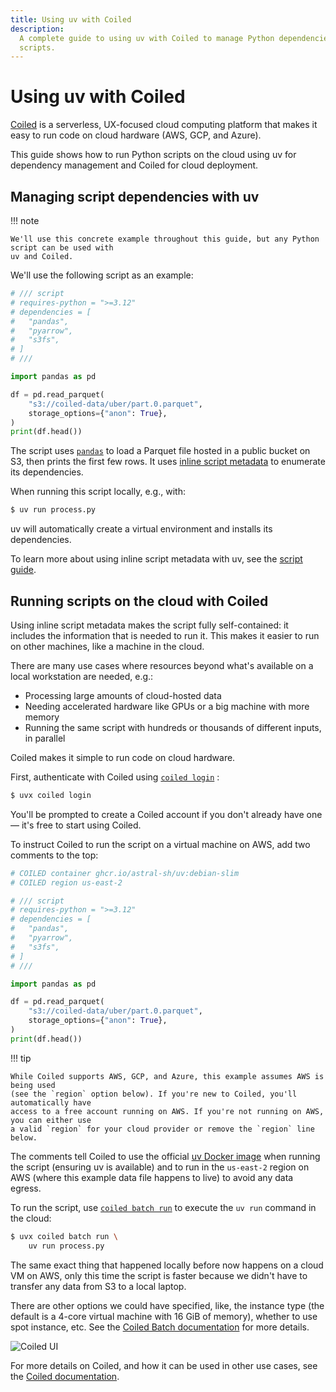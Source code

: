 ```yaml
---
title: Using uv with Coiled
description:
  A complete guide to using uv with Coiled to manage Python dependencies and deploy serverless
  scripts.
---
```


# Using uv with Coiled

[Coiled](https://coiled.io?utm_source=uv-docs) is a serverless, UX-focused cloud computing platform
that makes it easy to run code on cloud hardware (AWS, GCP, and Azure).

This guide shows how to run Python scripts on the cloud using uv for dependency management and
Coiled for cloud deployment.

## Managing script dependencies with uv

!!! note

    We'll use this concrete example throughout this guide, but any Python script can be used with
    uv and Coiled.

We'll use the following script as an example:

```python title="process.py" hl_lines="1-8"
# /// script
# requires-python = ">=3.12"
# dependencies = [
#   "pandas",
#   "pyarrow",
#   "s3fs",
# ]
# ///

import pandas as pd

df = pd.read_parquet(
    "s3://coiled-data/uber/part.0.parquet",
    storage_options={"anon": True},
)
print(df.head())
```

The script uses [`pandas`](https://pandas.pydata.org/docs/) to load a Parquet file hosted in a
public bucket on S3, then prints the first few rows. It uses
[inline script metadata](https://peps.python.org/pep-0723/) to enumerate its dependencies.

When running this script locally, e.g., with:

```bash
$ uv run process.py
```

uv will automatically create a virtual environment and installs its dependencies.

To learn more about using inline script metadata with uv, see the
[script guide](../scripts.md#declaring-script-dependencies).

## Running scripts on the cloud with Coiled

Using inline script metadata makes the script fully self-contained: it includes the information that
is needed to run it. This makes it easier to run on other machines, like a machine in the cloud.

There are many use cases where resources beyond what's available on a local workstation are needed,
e.g.:

- Processing large amounts of cloud-hosted data
- Needing accelerated hardware like GPUs or a big machine with more memory
- Running the same script with hundreds or thousands of different inputs, in parallel

Coiled makes it simple to run code on cloud hardware.

First, authenticate with Coiled using
[`coiled login`](https://docs.coiled.io/user_guide/api.html?utm_source=uv-docs#coiled-login) :

```bash
$ uvx coiled login
```

You'll be prompted to create a Coiled account if you don't already have one — it's free to start
using Coiled.

To instruct Coiled to run the script on a virtual machine on AWS, add two comments to the top:

```python title="process.py" hl_lines="1-2"
# COILED container ghcr.io/astral-sh/uv:debian-slim
# COILED region us-east-2

# /// script
# requires-python = ">=3.12"
# dependencies = [
#   "pandas",
#   "pyarrow",
#   "s3fs",
# ]
# ///

import pandas as pd

df = pd.read_parquet(
    "s3://coiled-data/uber/part.0.parquet",
    storage_options={"anon": True},
)
print(df.head())
```

!!! tip

    While Coiled supports AWS, GCP, and Azure, this example assumes AWS is being used
    (see the `region` option below). If you're new to Coiled, you'll automatically have
    access to a free account running on AWS. If you're not running on AWS, you can either use
    a valid `region` for your cloud provider or remove the `region` line below.

The comments tell Coiled to use the official [uv Docker image](../integration/docker.md) when
running the script (ensuring uv is available) and to run in the `us-east-2` region on AWS (where
this example data file happens to live) to avoid any data egress.

To run the script, use
[`coiled batch run`](https://docs.coiled.io/user_guide/api.html?utm_source=uv-docs#coiled-batch-run)
to execute the `uv run` command in the cloud:

```bash hl-lines="1"
$ uvx coiled batch run \
    uv run process.py
```

<!-- TODO
This command returns immediately, it doesn't wait for the job to finish and it doesn't seem
like there's a flag for that. It also doesn't happen much faster, because a remote job needs to
spawn. I also wasn't sure how to get the logs for the job. I eventually found it with
`uvx coiled batch logs 1067394`. I also tried `uvx coiled batch wait 1067394`, but it didn't have
an option to show logs and that retrieving the id in the first place was a bit challenging, e.g.,
`uvx coiled batch status` shows it as a cluster ID at the top but that's not obvious.

I presume some of these problems are because this API is designed around running multiple batch
jobs, however, if the user experience for running the script locally is that it waits for execution
and shows the output, then we need to address that difference in user experience here.

It looks like `uvx coiled batch run -- uv run process.py` isn't supported (using the `--` as a
separator), I wanted to use that for a single-line commmand that still separated the `uv run`
command.
-->

The same exact thing that happened locally before now happens on a cloud VM on AWS, only this time
the script is faster because we didn't have to transfer any data from S3 to a local laptop.

There are other options we could have specified, like, the instance type (the default is a 4-core
virtual machine with 16 GiB of memory), whether to use spot instance, etc. See the
[Coiled Batch documentation](https://docs.coiled.io/user_guide/batch.html?utm_source=uv-docs) for
more details.

![Coiled UI](https://docs.coiled.io/_images/uv-coiled.png)

For more details on Coiled, and how it can be used in other use cases, see the
[Coiled documentation](https://docs.coiled.io?utm_source=uv-docs).
